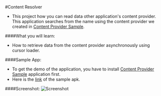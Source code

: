 #Content Resolver

- This project how you can read data other application's content provider. This application searches from the name using the content provider we created in [Content Provider Sample](https://github.com/kevalpatel2106/android-samples/tree/master/Content%20Provider%20and%20resolver/ContentProviderSample).

####What you will learn:
- How to retrieve data from the content provider asynchronously using cursor loader.

####Sample App:
- To get the demo of the application, you have to install [Content Provider Sample](https://github.com/kevalpatel2106/android-samples/tree/master/Content%20Provider%20and%20resolver/ContentProviderSample) application first.
- Here is the [link](https://mega.nz/#!iAQS2CTZ!XWR8s1S_nL5PQdqZndvQFshd-mUiOPAzlG0H7GjaUJE) of the sample apk.

####Screenshot:
![Screenshot](https://github.com/kevalpatel2106/android-samples/blob/master/Content%20Provider%20and%20resolver/ContentResolverSample/assets/sample.png)
